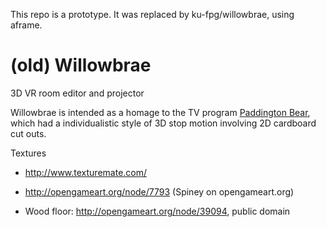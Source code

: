 This repo is a prototype. It was replaced by ku-fpg/willowbrae, using aframe.

# (old) Willowbrae

3D VR room editor and projector

Willowbrae is intended as a homage to the TV program [Paddington Bear](https://en.wikipedia.org/wiki/Paddington_(1975_TV_series)), which had a individualistic style of 3D stop motion involving 2D cardboard cut outs.

Textures

 * http://www.texturemate.com/
 * http://opengameart.org/node/7793 
  (Spiney on opengameart.org)

 * Wood floor: http://opengameart.org/node/39094, public domain
